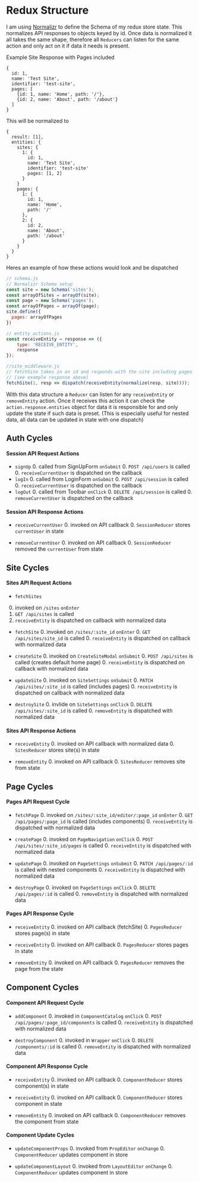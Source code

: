 # Redux Structure

I am using [Normalizr](https://github.com/paularmstrong/normalizr) to define the Schema of my redux store state. This normalizes API responses to objects keyed by id. Once data is normalized it all takes the same shape, therefore all `Reducers` can listen for the same action and only act on it if data it needs is present.

Example Site Response with Pages included
```
{
  id: 1,
  name: 'Test Site',
  identifier: 'test-site',
  pages: [
    {id: 1, name: 'Home', path: '/'},
    {id: 2, name: 'About', path: '/about'}
  ]
}
```
This will be normalized to
```
{
  result: [1],
  entities: {
    sites: {
      1: {
        id: 1,
        name: 'Test Site',
        identifier: 'test-site'
        pages: [1, 2]
      }
    }
    pages: {
      1: {
        id: 1,
        name: 'Home',
        path: '/'
      },
      2: {
        id: 2,
        name: 'About',
        path: '/about'
      }
    }
  }
}
```
Heres an example of how these actions would look and be dispatched

```js
// schema.js
// Normalizr Schema setup
const site = new Schema('sites');
const arrayOfSites = arrayOf(site);
const page = new Schema('pages');
const arrayOfPages = arrayOf(page);
site.define({
  pages: arrayOfPages
})

// entity_actions.js
const receiveEntity = response => ({
    type: 'RECEIVE_ENTITY',
    response
});

//site_middleware.js
// fetchSite takes in an id and responds with the site including pages
// (see example response above)
fetchSite(1, resp => dispatch(receiveEntity(normalize(resp, site))));
```
With this data structure a `Reducer` can listen for any `receiveEntity` or `removeEntity` action. Once it receives this action it can check the `action.response.entities` object for data it is responsible for and only update the state if such data is preset. (This is especially useful for nested data, all data can be updated in state with one dispatch)

## Auth Cycles

#### Session API Request Actions

- `signUp`
  0. called from SignUpForm `onSubmit`
  0. `POST /api/users` is called
  0. `receiveCurrentUser` is dispatched on the callback
- `logIn`
  0. called from LoginForm `onSubmit`
  0. `POST /api/session` is called
  0. `receiveCurrentUser` is dispatched on the callback
- `logOut`
  0. called from Toolbar `onClick`
  0. `DELETE /api/session` is called
  0. `removeCurrentUser` is dispatched on the callback

#### Session API Response Actions

- `receiveCurrentUser`
  0. invoked on API callback
  0. `SessionReducer` stores `currentUser` in state

- `removeCurrentUser`
  0. invoked on API callback
  0. `SessionReducer` removed the `currentUser` from state

## Site Cycles

#### Sites API Request Actions

 - `fetchSites`
  0. invoked on `/sites` `onEnter`
  0. `GET /api/sites` is called
  0. `receiveEntity` is dispatched on callback with normalized data

- `fetchSite`
  0. invoked on `/sites/:site_id` `onEnter`
  0. `GET /api/sites/site_id` is called
  0. `receiveEntity` is dispatched on callback with normalized data

- `createSite`
  0. invoked on `CreateSiteModal` `onSubmit`
  0. `POST /api/sites` is called (creates default home page)
  0. `receiveEntity` is dispatched on callback with normalized data

- `updateSite`
  0. invoked on `SiteSettings` `onSubmit`
  0. `PATCH /api/sites/:site_id` is called (includes pages)
  0. `receiveEntity` is dispatched on callback with normalized data

- `destroySite`
  0. invlide on `SiteSettings` `onClick`
  0. `DELETE /api/sites/:site_id` is called
  0. `removeEntity` is dispatched with normalized data

#### Sites API Response Actions

- `receiveEntity`
  0. invoked on API callback with normalized data
  0. `SitesReducer` stores site(s) in state

- `removeEntity`
  0. invoked on API callback
  0. `SitesReducer` removes site from state

## Page Cycles

#### Pages API Request Cycle

- `fetchPage`
  0. invoked on `/sites/:site_id/editor/:page_id` `onEnter`
  0. `GET /api/pages/:page_id` is called (includes components)
  0. `receiveEntity` is dispatched with normalized data

- `createPage`
  0. invoked on `PageNavigation` `onClick`
  0. `POST /api/sites/:site_id/pages` is called
  0. `receiveEntity` is dispatched with normalized data

- `updatePage`
  0. invoked on `PageSettings` `onSubmit`
  0. `PATCH /api/pages/:id` is called with nested components
  0. `receiveEntity` is dispatched with normalized data

- `destroyPage`
  0. invoked on `PageSettings` `onClick`
  0. `DELETE /api/pages/:id` is called
  0. `removeEntity` is dispatched with normalized data

#### Pages API Response Cycle

- `receiveEntity`
  0. invoked on API callback (fetchSite)
  0. `PagesReducer` stores page(s) in state

- `receiveEntity`
  0. invoked on API callback
  0. `PagesReducer` stores pages in state

- `removeEntity`
  0. invoked on API callback
  0. `PagesReducer` removes the page from the state

## Component Cycles

#### Component API Request Cycle

- `addComponent`
  0. invoked in `ComponentCatalog` `onClick`
  0. `POST /api/pages/:page_id/components` is called
  0. `receiveEntity` is dispatched with normalized data

- `destroyComponent`
  0. invoked in `Wrapper` `onClick`
  0. `DELETE /components/:id` is called
  0. `removeEntity` is dispatched with normalized data

#### Component API Response Cycle

- `receiveEntity`
  0. invoked on API callback
  0. `ComponentReducer` stores component(s) in state

- `receiveEntity`
  0. invoked on API callback
  0. `ComponentReducer` stores component in state

- `removeEntity`
  0. invoked on API callback
  0. `ComponentReducer` removes the component from state

#### Component Update Cycles

  - `updateComponentProps`
    0. invoked from `PropEditor` `onChange`
    0. `ComponentReducer` updates component in store

  - `updateComponentLayout`
    0. invoked from `LayoutEditor` `onChange`
    0. `ComponentReducer` updates component in store
